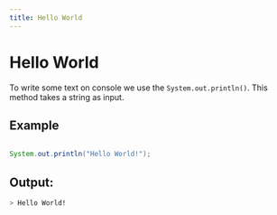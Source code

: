 ```yaml
---
title: Hello World
---
```


# Hello World

To write some text on console we use the `System.out.println()`. This method takes a string as input.

## Example
``` java

System.out.println("Hello World!");

```

## Output:
```sh
> Hello World!
```
